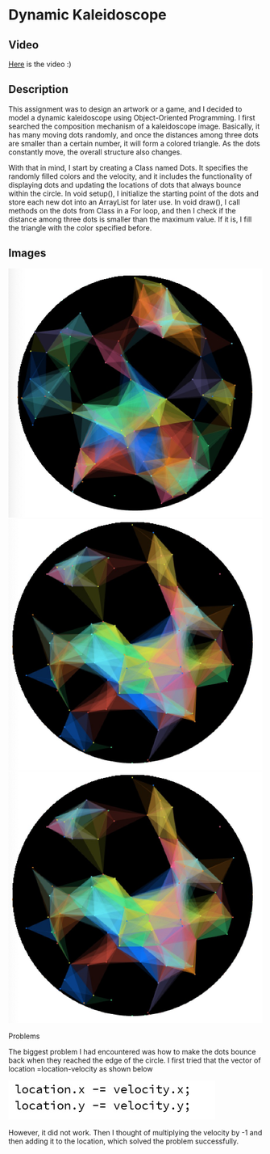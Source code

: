 **Dynamic Kaleidoscope**
===================


Video
----------
[Here](https://youtu.be/Krtzkyz22f4) is the video :)

Description 
----------

This assignment was to design an artwork or a game, and I decided to model a dynamic kaleidoscope using Object-Oriented Programming. I first searched the composition mechanism of a kaleidoscope image. Basically, it has many moving dots randomly, and once the distances among three dots are smaller than a certain number, it will form a colored triangle. As the dots constantly move, the overall structure also changes. 

With that in mind, I start by creating a Class named Dots. It specifies the randomly filled colors and the velocity, and it includes the functionality of displaying dots and updating the locations of dots that always bounce within the circle. In void setup(), I initialize the starting point of the dots and store each new dot into an ArrayList for later use. In void draw(), I call methods on the dots from Class in a For loop, and then I check if the distance among three dots is smaller than the maximum value. If it is, I fill the triangle with the color specified before.

Images
----------
![](image1.jpeg)
![](image2.jpeg)
![](image3.jpeg)

Problems

The biggest problem I had encountered was how to make the dots bounce back when they reached the edge of the circle. I first tried that the vector of location =location-velocity as shown below


![](wrong.jpeg)


However, it did not work. Then I thought of multiplying the velocity by -1 and then adding it to the location, which solved the problem successfully.
